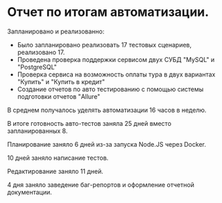# Отчет по итогам автоматизации.

Запланировано и реализованно:
* Было запланировано реализовать 17 тестовых сценариев, реализовано 17.
* Проведена проверка поддержки сервисом двух СУБД "MySQL" и "PostgreSQL"
* Проверка сервиса на возможность оплаты тура в двух вариантах "Купить" и "Купить в кредит"
* Создание отчетов по авто тестированию с помощью системы подготовки отчетов "Allure"

В среднем получалось уделять автоматизации 16 часов в неделю.

В итоге готовность авто-тестов заняла 25 дней вместо запланированных 8.

Планирование заняло 6 дней из-за запуска Node.JS через Docker.

10 дней заняло написание тестов. 

Редактирование заняло 11 дней.

4 дня заняло заведение баг-репортов и оформление отчетной документации.
